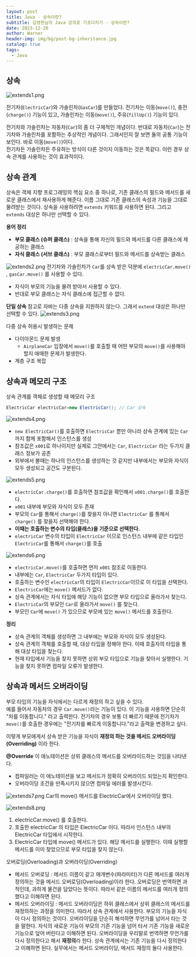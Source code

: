 ```yaml
---
layout: post
title: Java - 상속이란?
subtitle: 김영한님의 Java 강의로 기초다지기 - 상속이란?
date: 2023-12-20
author: Warner
header-img: img/bg/post-bg-inheritance.jpg
catalog: true
tags:
  - Java
---
```


## 상속

![extends1.png](/img/post/2023-12-20/extends1.png)

전기차(`ElectricCar`)와 가솔린차(`GasCar`)를 만들었다. 전기차는 이동(`move()`), 충전(`charge()`) 기능이 있고, 가솔린차는 이동(`move()`), 주유(`fillUp()`)
기능이 있다.

전기차와 가솔린차는 자동차(`Car`)의 좀 더 구체적인 개념이다. 반대로 자동차(`Car`)는 전기차와 가솔린차를 포함하는 추상적인 개념이다. 그래서인지 잘 보면 둘의 공통 기능이 보인다. 바로
이동(`move()`)이다.\
전기차든 가솔린차든 주유하는 방식이 다른 것이지 이동하는 것은 똑같다. 이런 경우 상속 관계를 사용하는 것이 효과적이다.

## 상속 관계

상속은 객체 지향 프로그래밍의 핵심 요소 중 하나로, 기존 클래스의 필드와 메서드를 새로운 클래스에서 재사용하게 해준다. 이름 그대로 기존 클래스의 속성과 기능을 그대로 물려받는 것이다. 상속을
사용하려면 `extends` 키워드를 사용하면 된다. 그리고 `extends` 대상은 하나만 선택할 수 있다.

**용어 정리**

- **부모 클래스 (슈퍼 클래스)** : 상속을 통해 자신의 필드와 메서드를 다른 클래스에 제공하는 클래스
- **자식 클래스 (서브 클래스)** : 부모 클래스로부터 필드와 메서드를 상속받는 클래스

![extends2.png](/img/post/2023-12-20/extends2.png)
전기차와 가솔린차가 `Car`를 상속 받은 덕분에 `electricCar.move()` , `gasCar.move()` 를 사용할 수 있다.

- 자식이 부모의 기능을 물려 받아서 사용할 수 있다.
- 반대로 부모 클래스는 자식 클래스에 접근할 수 없다.

**단일 상속**
참고로 자바는 다중 상속을 지원하지 않는다. 그래서 `extend` 대상은 하나만 선택할 수 있다.
![extends3.png](/img/post/2023-12-20/extends3.png)

다중 상속 허용시 발생하는 문제

- 다이아몬드 문제 발생
    - `AirplaneCar` 입장에서 `move()`를 호출할 때 어떤 부모의 `move()`를 사용해야 할지 애매한 문제가 발생한다.
- 계층 구조 복잡

## 상속과 메모리 구조

상속 관계를 객체로 생성할 때 메모리 구조

~~~java
ElectricCar electricCar=new ElectricCar(); // Car 상속
~~~

![extends4.png](/img/post/2023-12-20/extends4.png)

- `new ElectricCar()`를 호출하면 `ElectricCar` 뿐만 아니라 상속 관계에 있는 `Car` 까지 함께 포함해서 인스턴스를 생성
- 참조값은 `x001`로 하나이지만 실제로 그안에서는 `Car`, `ElectricCar` 라는 두가지 클래스 정보가 공존
- 외부에서 볼때는 하나의 인스턴스를 생성하는 것 같지만 내부에서는 부모와 자식이 모두 생성되고 공간도 구분된다.

![extends5.png](/img/post/2023-12-20/extends5.png)

- `electricCar.charge()`를 호출하면 참조값을 확인해서 `x001.charge()`를 호출한다.
- `x001` 내부에 부모와 자식이 모두 존재
- 부모의 `Car`를 통해서 `charge()`를 찾을지 아니면 `ElectricCar` 를 통해서 `charge()` 를 찾을지 선택해야 한다.
- **이때는 호출하는 변수의 타입(클래스)을 기준으로 선택한다.**
- `electricCar` 변수의 타입이 `ElectricCar` 이므로 인스턴스 내부에 같은 타입인 `ElectricCar`를 통해서 `charge()`를 호출

![extends6.png](/img/post/2023-12-20/extends6.png)

- `electricCar.move()`를 호출하면 먼저 `x001` 참조로 이동한다.
- 내부에는 `Car`, `ElectricCar` 두가지 타입이 있다.
- 호출하는 변수인 `electricCar`의 타입이 `ElectricCar`이므로 이 타입을 선택한다.
- `ElectricCar`에는 `move()` 메서드가 없다.
- 상속 관계에서는 자식 타입에 해당 기능이 없으면 부모 타입으로 올라가서 찾는다.
- `ElectricCar`의 부모인 `Car`로 올라가서 `move()` 를 찾는다.
- 부모인 `Car`에 `move()` 가 있으므로 부모에 있는 `move()` 메서드를 호출한다.

**정리**

- 상속 관계의 객체를 생성하면 그 내부에는 부모와 자식이 모두 생성된다.
- 상속 관계의 객체를 호출할 때, 대상 타입을 정해야 한다. 이때 호출자의 타입을 통해 대상 타입을 찾는다.
- 현재 타입에서 기능을 찾지 못하면 상위 부모 타입으로 기능을 찾아서 실행한다. 기능을 찾지 못하면 컴파일 오류가 발생한다.

## 상속과 메서드 오버라이딩

부모 타입의 기능을 자식에서는 다르게 재정의 하고 싶을 수 있다.\
예를 들어서 자동차의 경우 `Car.move()`라는 기능이 있다. 이 기능을 사용하면 단순히 "차를 이동합니다." 라고 출력한다.
전기차의 경우 보통 더 빠르기 때문에 전기차가 `move()`를 호출한 경우에는 "전기차를 빠르게 이동합니다."라고 출력을 변경하고 싶다.

이렇게 부모에게서 상속 받은 기능을 자식이 **재정의 하는 것을 메서드 오버라이딩(Overriding)** 이라 한다.

**@Override**
이 애노테이션은 상위 클래스의 메서드를 오버라이드하는 것임을 나타낸다.

- 컴파일러는 이 애노테이션을 보고 메서드가 정확히 오버라이드 되었는지 확인한다.
- 오버라이딩 조건을 만족시키지 않으면 컴파일 에러를 발생시킨다.

![extends7.png](/img/post/2023-12-20/extends7.png)
Car의 move() 메서드를 ElectricCar에서 오버라이딩 했다.

![extends8.png](/img/post/2023-12-20/extends8.png)

1. electricCar.move() 를 호출한다.
2. 호출한 electricCar 의 타입은 ElectricCar 이다. 따라서 인스턴스 내부의 ElectricCar 타입에서 시작한다.
3. ElectricCar 타입에 move() 메서드가 있다. 해당 메서드를 실행한다. 이때 실행할 메서드를 이미 찾았으므로 부모 타입을 찾지 않는다.

오버로딩(Overloading)과 오버라이딩(Overriding)

- 메서드 오버로딩 : 메서드 이름이 같고 매개변수(파라미터)가 다른 메서드를 여러개 정의하는 것을 메서드 오버로딩(Overloading)이라 한다. 오버로딩은 번역하면 과적인데, 과하게 물건을 담았다는 뜻이다.
  따라서 같은 이름의 메서드를 여러개 정의했다고 이해하면 된다.
- 메서드 오버라이딩 : 메서드 오버라이딩은 하위 클래스에서 상위 클래스의 메서드를 재정의하는 과정을 의미한다. 따라서 상속 관계에서 사용한다. 부모의 기능을 자식이 다시 정의하는 것이다. 오버라이딩을 단순히
  해석하면 무언가를 넘어서 타는 것을 말한다. 자식의 새로운 기능이 부모의 기존 기능을 넘어 타서 기존 기능을 새로운 기능으로 덮어 버린다고 이해하면 된다. 오버라이딩을 우리말로 번역하면 무언가를 다시 정의한다고
  해서 **재정의**라 한다. 상속 관계에서는 기존 기능을 다시 정의한다고 이해하면 된다. 실무에서는 메서드 오버라이딩, 메서드 재정의 둘다 사용한다.
